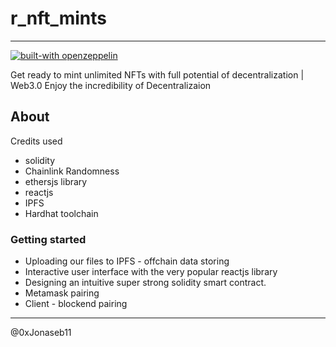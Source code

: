 # r_nft_mints

-------

[![built-with openzeppelin](https://img.shields.io/badge/built%20with-OpenZeppelin-3677FF)](https://docs.openzeppelin.com/)

Get ready to mint unlimited NFTs with full potential of decentralization | Web3.0
Enjoy the incredibility of Decentralizaion

## About

 Credits used

- solidity
- Chainlink Randomness
- ethersjs library
- reactjs
- IPFS
- Hardhat toolchain

### Getting started

- Uploading our files to IPFS - offchain data storing
- Interactive user interface with the very popular    reactjs library
- Designing an intuitive super strong solidity smart contract.
- Metamask pairing
- Client - blockend pairing

-------------------

@0xJonaseb11

